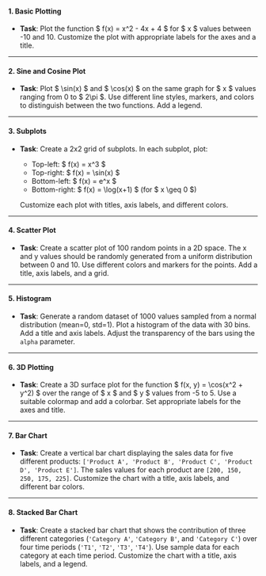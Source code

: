 #### **1. Basic Plotting**

- **Task**: Plot the function $ f(x) = x^2 - 4x + 4 $ for $ x $ values between -10 and 10. Customize the plot with appropriate labels for the axes and a title.

---

#### **2. Sine and Cosine Plot**

- **Task**: Plot $ \sin(x) $ and $ \cos(x) $ on the same graph for $ x $ values ranging from 0 to $ 2\pi $. Use different line styles, markers, and colors to distinguish between the two functions. Add a legend.

---

#### **3. Subplots**

- **Task**: Create a 2x2 grid of subplots. In each subplot, plot:

  - Top-left: $ f(x) = x^3 $
  - Top-right: $ f(x) = \sin(x) $
  - Bottom-left: $ f(x) = e^x $
  - Bottom-right: $ f(x) = \log(x+1) $ (for $ x \geq 0 $)

  Customize each plot with titles, axis labels, and different colors.

---

#### **4. Scatter Plot**

- **Task**: Create a scatter plot of 100 random points in a 2D space. The x and y values should be randomly generated from a uniform distribution between 0 and 10. Use different colors and markers for the points. Add a title, axis labels, and a grid.

---

#### **5. Histogram**

- **Task**: Generate a random dataset of 1000 values sampled from a normal distribution (mean=0, std=1). Plot a histogram of the data with 30 bins. Add a title and axis labels. Adjust the transparency of the bars using the `alpha` parameter.

---

#### **6. 3D Plotting**

- **Task**: Create a 3D surface plot for the function $ f(x, y) = \cos(x^2 + y^2) $ over the range of $ x $ and $ y $ values from -5 to 5. Use a suitable colormap and add a colorbar. Set appropriate labels for the axes and title.

---

#### **7. Bar Chart**

- **Task**: Create a vertical bar chart displaying the sales data for five different products: `['Product A', 'Product B', 'Product C', 'Product D', 'Product E']`. The sales values for each product are `[200, 150, 250, 175, 225]`. Customize the chart with a title, axis labels, and different bar colors.

---

#### **8. Stacked Bar Chart**

- **Task**: Create a stacked bar chart that shows the contribution of three different categories (`'Category A'`, `'Category B'`, and `'Category C'`) over four time periods (`'T1'`, `'T2'`, `'T3'`, `'T4'`). Use sample data for each category at each time period. Customize the chart with a title, axis labels, and a legend.
